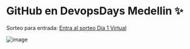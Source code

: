 # GitHub en DevopsDays Medellin ✨

Sorteo para entrada: [Entra al sorteo Dia 1 Virtual](https://github.com/githubpresente/selector-rifa/issues/3)


![image](https://user-images.githubusercontent.com/20666190/234706981-26f6384d-32fe-47cf-b78d-23e52cff66cd.png)
